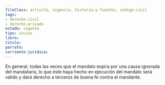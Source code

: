 ```yaml
---
fileClass: articulo, vigencia, historia-y-fuentes, codigo-civil
tags:
- derecho-civil
- derecho-privado
estado: vigente
tipo: inciso
libro:
titulo:
parrafo:
corriente-juridica:
---
```

En general, todas las veces que el mandato expira por una causa ignorada del mandatario, lo que éste haya hecho en ejecución del mandato será válido y dará derecho a terceros de buena fe contra el mandante.